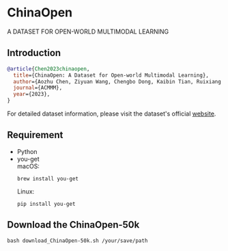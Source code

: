 # ChinaOpen
A DATASET FOR OPEN-WORLD MULTIMODAL LEARNING

## Introduction

<!-- [DATASET] -->

```BibTeX
@article{Chen2023chinaopen,
  title={ChinaOpen: A Dataset for Open-world Multimodal Learning},
  author={Aozhu Chen, Ziyuan Wang, Chengbo Dong, Kaibin Tian, Ruixiang Zhao, Xun Liang, Zhanhui Kang, Xirong Li},
  journal={ACMMM},
  year={2023},
}
```
For detailed dataset information, please visit the dataset's official [website](https://ruc-aimc-lab.github.io/ChinaOpen/).  

## Requirement
- Python  
- you-get  
  macOS:  
  ```shell
  brew install you-get
  ```
  Linux:  
  ```shell
  pip install you-get
  ```

##  Download the ChinaOpen-50k

```shell
bash download_ChinaOpen-50k.sh /your/save/path
```

